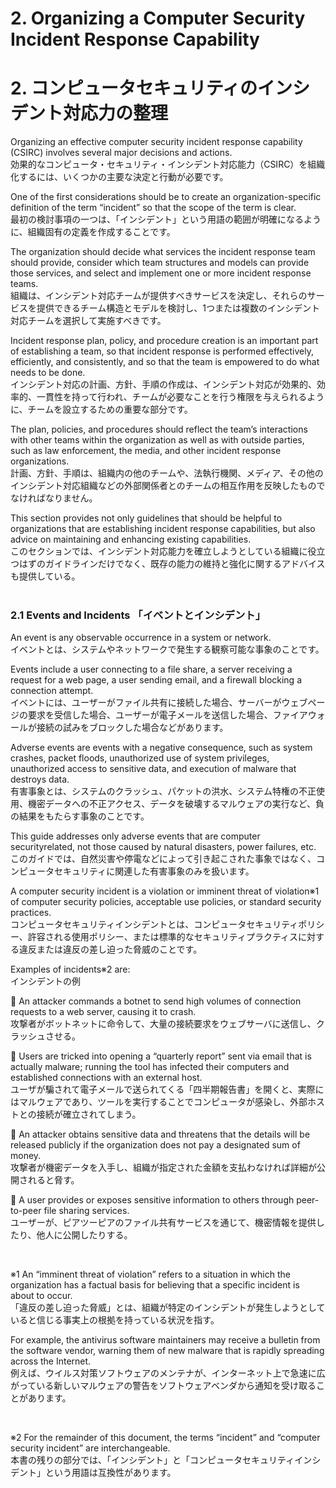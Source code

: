 # 2. Organizing a Computer Security Incident Response Capability 
# 2. コンピュータセキュリティのインシデント対応力の整理  

Organizing an effective computer security incident response capability (CSIRC) involves several major decisions and actions.  
効果的なコンピュータ・セキュリティ・インシデント対応能力（CSIRC）を組織化するには、いくつかの主要な決定と行動が必要です。  

One of the first considerations should be to create an organization-specific definition of the term “incident” so that the scope of the term is clear.  
最初の検討事項の一つは、「インシデント」という用語の範囲が明確になるように、組織固有の定義を作成することです。  

The organization should decide what services the incident response team should provide, consider which team structures and models can provide those services, and select and implement one or more incident response teams.  
組織は、インシデント対応チームが提供すべきサービスを決定し、それらのサービスを提供できるチーム構造とモデルを検討し、1つまたは複数のインシデント対応チームを選択して実施すべきです。  

Incident response plan, policy, and procedure creation is an important part of establishing a team, so that incident response is performed effectively, efficiently, and consistently, and so that the team is empowered to do what needs to be done.  
インシデント対応の計画、方針、手順の作成は、インシデント対応が効果的、効率的、一貫性を持って行われ、チームが必要なことを行う権限を与えられるように、チームを設立するための重要な部分です。

The plan, policies, and procedures should reflect the team’s interactions with other teams within the organization as well as with outside parties, such as law enforcement, the media, and other incident response organizations.  
計画、方針、手順は、組織内の他のチームや、法執行機関、メディア、その他のインシデント対応組織などの外部関係者とのチームの相互作用を反映したものでなければなりません。   

This section provides not only guidelines that should be helpful to organizations that are establishing incident response capabilities, but also advice on maintaining and enhancing existing capabilities.  
このセクションでは、インシデント対応能力を確立しようとしている組織に役立つはずのガイドラインだけでなく、既存の能力の維持と強化に関するアドバイスも提供している。   
<br/>

### 2.1 Events and Incidents 「イベントとインシデント」  

An event is any observable occurrence in a system or network.  
イベントとは、システムやネットワークで発生する観察可能な事象のことです。  

Events include a user connecting to a file share, a server receiving a request for a web page, a user sending email, and a firewall blocking a connection attempt.  
イベントには、ユーザーがファイル共有に接続した場合、サーバーがウェブページの要求を受信した場合、ユーザーが電子メールを送信した場合、ファイアウォールが接続の試みをブロックした場合などがあります。  

Adverse events are events with a negative consequence, such as system crashes, packet floods, unauthorized use of system privileges, unauthorized access to sensitive data, and execution of malware that destroys data.  
有害事象とは、システムのクラッシュ、パケットの洪水、システム特権の不正使用、機密データへの不正アクセス、データを破壊するマルウェアの実行など、負の結果をもたらす事象のことです。  

This guide addresses only adverse events that are computer securityrelated, not those caused by natural disasters, power failures, etc.  
このガイドでは、自然災害や停電などによって引き起こされた事象ではなく、コンピュータセキュリティに関連した有害事象のみを扱います。  

A computer security incident is a violation or imminent threat of violation※1 of computer security policies, acceptable use policies, or standard security practices.  
コンピュータセキュリティインシデントとは、コンピュータセキュリティポリシー、許容される使用ポリシー、または標準的なセキュリティプラクティスに対する違反または違反の差し迫った脅威のことです。  

Examples of incidents※2 are:  
インシデントの例  

 An attacker commands a botnet to send high volumes of connection requests to a web server, causing it to crash.  
攻撃者がボットネットに命令して、大量の接続要求をウェブサーバに送信し、クラッシュさせる。  

 Users are tricked into opening a “quarterly report” sent via email that is actually malware; running the tool has infected their computers and established connections with an external host.  
ユーザが騙されて電子メールで送られてくる「四半期報告書」を開くと、実際にはマルウェアであり、ツールを実行することでコンピュータが感染し、外部ホストとの接続が確立されてしまう。  

 An attacker obtains sensitive data and threatens that the details will be released publicly if the organization does not pay a designated sum of money.  
攻撃者が機密データを入手し、組織が指定された金額を支払わなければ詳細が公開されると脅す。  

 A user provides or exposes sensitive information to others through peer-to-peer file sharing services.  
ユーザーが、ピアツーピアのファイル共有サービスを通じて、機密情報を提供したり、他人に公開したりする。 

<br/>

※1 An “imminent threat of violation” refers to a situation in which the organization has a factual basis for believing that a specific incident is about to occur.  
「違反の差し迫った脅威」とは、組織が特定のインシデントが発生しようとしていると信じる事実上の根拠を持っている状況を指す。  

For example, the antivirus software maintainers may receive a bulletin from the software vendor, warning them of new malware that is rapidly spreading across the Internet.  
例えば、ウイルス対策ソフトウェアのメンテナが、インターネット上で急速に広がっている新しいマルウェアの警告をソフトウェアベンダから通知を受け取ることがあります。  

<br/>

※2 For the remainder of this document, the terms “incident” and “computer security incident” are interchangeable.  
本書の残りの部分では、「インシデント」と「コンピュータセキュリティインシデント」という用語は互換性があります。  
